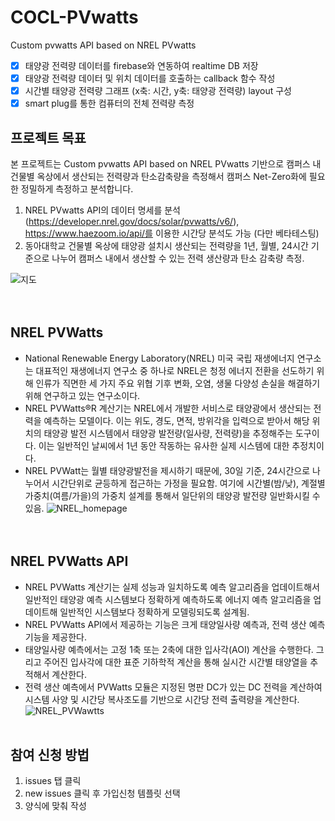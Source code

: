 # COCL-PVwatts
Custom pvwatts API based on NREL PVwatts

- [x] 태양광 전력량 데이터를 firebase와 연동하여 realtime DB 저장
- [x] 태양광 전력량 데이터 및 위치 데이터를 호출하는 callback 함수 작성
- [x] 시간별 태양광 전력량 그래프 (x축: 시간, y축: 태양광 전력량) layout 구성
- [x] smart plug를 통한 컴퓨터의 전체 전력량 측정

## 프로젝트 목표
본 프로젝트는 Custom pvwatts API based on NREL PVwatts 기반으로 캠퍼스 내 건물별 옥상에서 생산되는 전력량과 탄소감축량을 측정해서 캠퍼스 Net-Zero화에 필요한 정밀하게 측정하고 분석합니다.

1. NREL PVwatts API의 데이터 명세를 분석 (https://developer.nrel.gov/docs/solar/pvwatts/v6/), https://www.haezoom.io/api/를 이용한 시간당 분석도 가능 (다만 베타테스팅)
2. 동아대학교 건물별 옥상에 태양광 설치시 생산되는 전력량을 1년, 월별, 24시간 기준으로 나누어 캠퍼스 내에서 생산할 수 있는 전력 생산량과 탄소 감축량 측정.
   
![지도](https://github.com/Prcnsi/COCL-PVwatts/assets/86015194/78313268-fa57-4da1-8010-72e1eed8204f)
<br><br><br>

## NREL PVWatts
- National Renewable Energy Laboratory(NREL) 미국 국립 재생에너지 연구소는 대표적인 재생에너지 연구소 중 하나로 NREL은 청정 에너지 전환을 선도하기 위해 인류가 직면한 세 가지 주요 위협 기후 변화, 오염, 생물 다양성 손실을 해결하기 위해 연구하고 있는 연구소이다. 
- NREL PVWatts®R 계산기는 NREL에서 개발한 서비스로 태양광에서 생산되는 전력을 예측하는 모델이다. 이는 위도, 경도, 면적, 방위각을 입력으로 받아서 해당 위치의 태양광 발전 시스템에서 태양광 발전량(일사량, 전력량)을 추정해주는 도구이다. 이는 일반적인 날씨에서 1년 동안 작동하는 유사한 실제 시스템에 대한 추정치이다.
- NREL PVWatt는 월별 태양광발전을 제시하기 때문에, 30일 기준, 24시간으로 나누어서 시간단위로 균등하게 접근하는 가정을 필요함. 여기에 시간별(밤/낮), 계절별 가중치(여름/가을)의 가중치 설계를 통해서 일단위의 태양광 발전량 일반화시킬 수 있음.
![NREL_homepage](https://github.com/Prcnsi/COCL-PVwatts/assets/86015194/ede9a42f-8d13-4434-9b42-ef00c343dd2c)
<br><br><br>

## NREL PVWatts API 

- NREL PVWatts 계산기는 실제 성능과 일치하도록 예측 알고리즘을 업데이트해서 일반적인 태양광 예측 시스템보다 정확하게 예측하도록 에너지 예측 알고리즘을 업데이트해 일반적인 시스템보다 정확하게 모델링되도록 설계됨.
- NREL PVWatts API에서 제공하는 기능은 크게 태양일사량 예측과, 전력 생산 예측 기능을 제공한다.
- 태양일사량 예측에서는 고정 1축 또는 2축에 대한 입사각(AOI) 계산을 수행한다. 그리고 주어진 입사각에 대한 표준 기하학적 계산을 통해 실시간 시간별 태양열을 추적해서 계산한다.
- 전력 생산 예측에서 PVWatts 모듈은 지정된 명판 DC가 있는 DC 전력을 계산하여 시스템 사양 및 시간당 복사조도를 기반으로 시간당 전력 출력량을 계산한다.<br>
![NREL_PVWawtts](https://github.com/Prcnsi/COCL-PVwatts/assets/86015194/1360c104-6424-4fcb-9b7e-da7bc5938ce6)
<br><br>

## 참여 신청 방법
1. issues 탭 클릭
2. new issues 클릭 후 가입신청 템플릿 선택
3. 양식에 맞춰 작성
